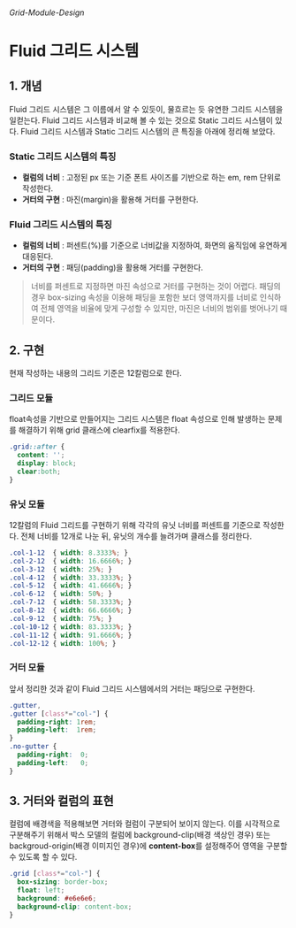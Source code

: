 ###### Grid-Module-Design

# Fluid 그리드 시스템

## 1. 개념
Fluid 그리드 시스템은 그 이름에서 알 수 있듯이, 물흐르는 듯 유연한 그리드 시스템을 일컫는다. Fluid 그리드 시스템과 비교해 볼 수 있는 것으로 Static 그리드 시스템이 있다. Fluid 그리드 시스템과 Static 그리드 시스템의 큰 특징을 아래에 정리해 보았다.

### Static 그리드 시스템의 특징
- **컬럼의 너비** : 고정된 px 또는 기준 폰트 사이즈를 기반으로 하는 em, rem 단위로 작성한다.
- **거터의 구현** : 마진(margin)을 활용해 거터를 구현한다. 

### Fluid 그리드 시스템의 특징
- **컬럼의 너비** : 퍼센트(%)를 기준으로 너비값을 지정하여, 화면의 움직임에 유연하게 대응된다.
- **거터의 구현** : 패딩(padding)을 활용해 거터를 구현한다. 

>너비를 퍼센트로 지정하면 마진 속성으로 거터를 구현하는 것이 어렵다. 패딩의 경우 box-sizing 속성을 이용해 패딩을 포함한 보더 영역까지를 너비로 인식하여 전체 영역을 비율에 맞게 구성할 수 있지만, 마진은 너비의 범위를 벗어나기 때문이다. 

## 2. 구현
현재 작성하는 내용의 그리드 기준은 12칼럼으로 한다.

### 그리드 모듈
float속성을 기반으로 만들어지는 그리드 시스템은 float 속성으로 인해 발생하는 문제를 해결하기 위해 grid 클래스에 clearfix를 적용한다.

```css
.grid::after {
  content: '';
  display: block;
  clear:both;
}
```

### 유닛 모듈
12칼럼의 Fluid 그리드를 구현하기 위해 각각의 유닛 너비를 퍼센트를 기준으로 작성한다. 전체 너비를 12개로 나눈 뒤, 유닛의 개수를 늘려가며 클래스를 정리한다.

```css
.col-1-12  { width: 8.3333%; }
.col-2-12  { width: 16.6666%; }
.col-3-12  { width: 25%; }
.col-4-12  { width: 33.3333%; }
.col-5-12  { width: 41.6666%; }
.col-6-12  { width: 50%; }
.col-7-12  { width: 58.3333%; }
.col-8-12  { width: 66.6666%; }
.col-9-12  { width: 75%; }
.col-10-12 { width: 83.3333%; }
.col-11-12 { width: 91.6666%; }
.col-12-12 { width: 100%; }
```

### 거터 모듈
앞서 정리한 것과 같이 Fluid 그리드 시스템에서의 거터는 패딩으로 구현한다.

```css
.gutter,
.gutter [class*="col-"] {
  padding-right: 1rem;
  padding-left:  1rem;
}
.no-gutter {
  padding-right:  0;
  padding-left:   0;
}
```

## 3. 거터와 컬럼의 표현
컬럼에 배경색을 적용해보면 거터와 컬럼이 구분되어 보이지 않는다. 이를 시각적으로 구분해주기 위해서 박스 모델의 컬럼에 background-clip(배경 색상인 경우) 또는 backgroud-origin(배경 이미지인 경우)에 **content-box**를 설정해주어 영역을 구분할 수 있도록 할 수 있다.

```css
.grid [class*="col-"] {
  box-sizing: border-box;
  float: left;
  background: #e6e6e6;
  background-clip: content-box;
}
```
